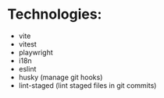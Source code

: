 # Technologies:

- vite
- vitest
- playwright
- i18n
- eslint
- husky (manage git hooks)
- lint-staged (lint staged files in git commits)
